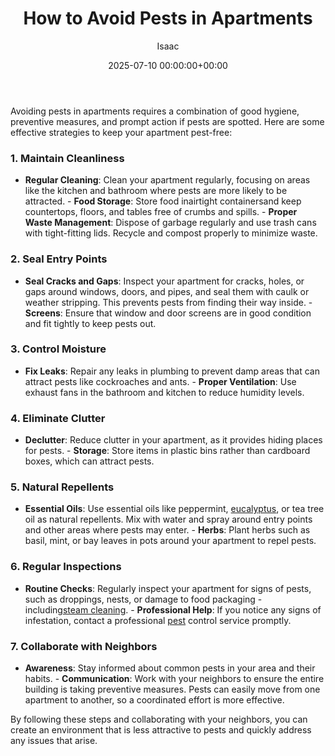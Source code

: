 ﻿---
title: How to Avoid Pests in Apartments
description: Avoiding pests in apartments requires a combination of good hygiene, preventive measures, and prompt action if pests are spotted.
slug: /how-to-avoid-pests-in-apartments/
date: 2025-07-10 00:00:00+00:00
lastmod: 2025-07-10 00:00:00+03:00
author: Isaac
categories:
- Fleas
- Guide
- Mice
- Roaches
tags:
- fleas
- pest
- apartment
layout: post
---

Avoiding pests in apartments requires a combination of good hygiene, preventive measures, and prompt action if pests are spotted. Here are some effective strategies to keep your apartment pest-free:

###  1. Maintain Cleanliness

- **Regular Cleaning**: Clean your apartment regularly, focusing on areas like the kitchen and bathroom where pests are more likely to be attracted. - **Food Storage**: Store food inairtight containersand keep countertops, floors, and tables free of crumbs and spills. - **Proper Waste Management**: Dispose of garbage regularly and use trash cans with tight-fitting lids. Recycle and compost properly to minimize waste.

###  2. Seal Entry Points

- **Seal Cracks and Gaps**: Inspect your apartment for cracks, holes, or gaps around windows, doors, and pipes, and seal them with caulk or weather stripping. This prevents pests from finding their way inside. - **Screens**: Ensure that window and door screens are in good condition and fit tightly to keep pests out.

###  3. Control Moisture

- **Fix Leaks**: Repair any leaks in plumbing to prevent damp areas that can attract pests like cockroaches and ants. - **Proper Ventilation**: Use exhaust fans in the bathroom and kitchen to reduce humidity levels.

###  4. Eliminate Clutter

- **Declutter**: Reduce clutter in your apartment, as it provides hiding places for pests. - **Storage**: Store items in plastic bins rather than cardboard boxes, which can attract pests.

###  5. Natural Repellents

- **Essential Oils**: Use essential oils like peppermint, [eucalyptus](https://pestpolicy.com/how-to-use-eucalyptus-oil-for-bed-bugs/), or tea tree oil as natural repellents. Mix with water and spray around entry points and other areas where pests may enter. - **Herbs**: Plant herbs such as basil, mint, or bay leaves in pots around your apartment to repel pests.

###  6. Regular Inspections

- **Routine Checks**: Regularly inspect your apartment for signs of pests, such as droppings, nests, or damage to food packaging - including[steam cleaning](https://pestpolicy.com/best-steam-cleaner-for-[fleas](https://pestpolicy.com/rentokil-pest-control-review/)/). - **Professional Help**: If you notice any signs of infestation, contact a professional [pest](https://pestpolicy.com/a-guide-to-preventing-pest-infestations-in-restaurants/) control service promptly.

###  7. Collaborate with Neighbors

- **Awareness**: Stay informed about common pests in your area and their habits. - **Communication**: Work with your neighbors to ensure the entire building is taking preventive measures. Pests can easily move from one apartment to another, so a coordinated effort is more effective.

By following these steps and collaborating with your neighbors, you can create an environment that is less attractive to pests and quickly address any issues that arise.

